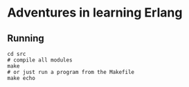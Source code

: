 # Adventures in learning Erlang

## Running

    cd src
    # compile all modules
    make
    # or just run a program from the Makefile
    make echo
